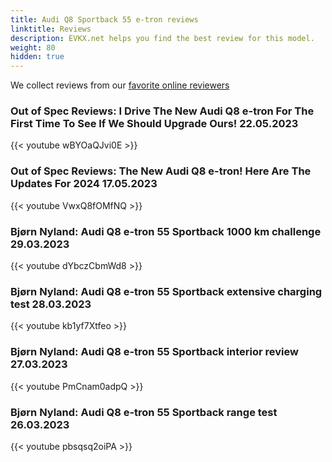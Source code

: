 ```yaml
---
title: Audi Q8 Sportback 55 e-tron reviews
linktitle: Reviews
description: EVKX.net helps you find the best review for this model. 
weight: 80
hidden: true
---
```

<object type="image/svg+xml" data="../modelnavigation.svg"></object>
We collect reviews from our [favorite online reviewers](/guides/evreviewers/)

### Out of Spec Reviews: I Drive The New Audi Q8 e-tron For The First Time To See If We Should Upgrade Ours! 22.05.2023

{{< youtube wBYOaQJvi0E >}}

### Out of Spec Reviews: The New Audi Q8 e-tron! Here Are The Updates For 2024 17.05.2023

{{< youtube VwxQ8fOMfNQ >}}

### Bjørn Nyland: Audi Q8 e-tron 55 Sportback 1000 km challenge 29.03.2023

{{< youtube dYbczCbmWd8 >}}

### Bjørn Nyland: Audi Q8 e-tron 55 Sportback extensive charging test 28.03.2023

{{< youtube kb1yf7Xtfeo >}}

### Bjørn Nyland: Audi Q8 e-tron 55 Sportback interior review 27.03.2023

{{< youtube PmCnam0adpQ >}}

### Bjørn Nyland: Audi Q8 e-tron 55 Sportback range test 26.03.2023

{{< youtube pbsqsq2oiPA >}}

